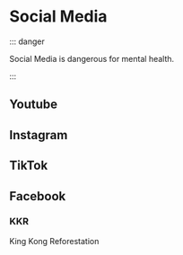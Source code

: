 # Social Media

::: danger 

Social Media is dangerous for mental health. 

:::

## Youtube 

## Instagram

## TikTok

## Facebook

### KKR

King Kong Reforestation